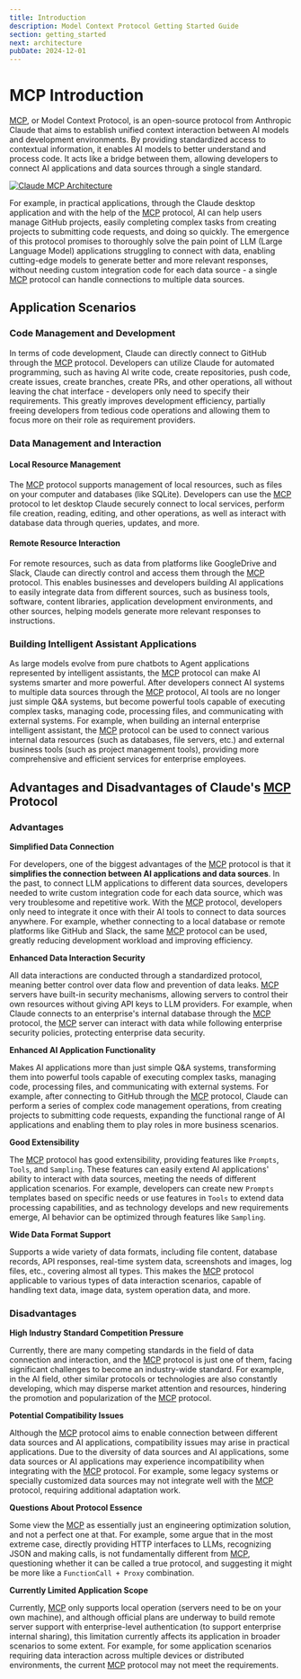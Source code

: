 ```yaml
---
title: Introduction
description: Model Context Protocol Getting Started Guide
section: getting_started
next: architecture
pubDate: 2024-12-01
---
```


# MCP Introduction

[MCP](https://www.claudemcp.com/), or Model Context Protocol, is an open-source protocol from Anthropic Claude that aims to establish unified context interaction between AI models and development environments. By providing standardized access to contextual information, it enables AI models to better understand and process code. It acts like a bridge between them, allowing developers to connect AI applications and data sources through a single standard.

[![Claude MCP Architecture](/images/claude-mcp.png "Claude MCP Architecture")](https://www.claudemcp.com/)

For example, in practical applications, through the Claude desktop application and with the help of the [MCP](https://www.claudemcp.com/) protocol, AI can help users manage GitHub projects, easily completing complex tasks from creating projects to submitting code requests, and doing so quickly. The emergence of this protocol promises to thoroughly solve the pain point of LLM (Large Language Model) applications struggling to connect with data, enabling cutting-edge models to generate better and more relevant responses, without needing custom integration code for each data source - a single [MCP](https://www.claudemcp.com/) protocol can handle connections to multiple data sources.

## Application Scenarios

### Code Management and Development

In terms of code development, Claude can directly connect to GitHub through the [MCP](https://www.claudemcp.com/) protocol. Developers can utilize Claude for automated programming, such as having AI write code, create repositories, push code, create issues, create branches, create PRs, and other operations, all without leaving the chat interface - developers only need to specify their requirements. This greatly improves development efficiency, partially freeing developers from tedious code operations and allowing them to focus more on their role as requirement providers.

### Data Management and Interaction

#### Local Resource Management

The [MCP](https://www.claudemcp.com/) protocol supports management of local resources, such as files on your computer and databases (like SQLite). Developers can use the [MCP](https://www.claudemcp.com/) protocol to let desktop Claude securely connect to local services, perform file creation, reading, editing, and other operations, as well as interact with database data through queries, updates, and more.

#### Remote Resource Interaction

For remote resources, such as data from platforms like GoogleDrive and Slack, Claude can directly control and access them through the [MCP](https://www.claudemcp.com/) protocol. This enables businesses and developers building AI applications to easily integrate data from different sources, such as business tools, software, content libraries, application development environments, and other sources, helping models generate more relevant responses to instructions.

### Building Intelligent Assistant Applications

As large models evolve from pure chatbots to Agent applications represented by intelligent assistants, the [MCP](https://www.claudemcp.com/) protocol can make AI systems smarter and more powerful. After developers connect AI systems to multiple data sources through the [MCP](https://www.claudemcp.com/) protocol, AI tools are no longer just simple Q&A systems, but become powerful tools capable of executing complex tasks, managing code, processing files, and communicating with external systems. For example, when building an internal enterprise intelligent assistant, the [MCP](https://www.claudemcp.com/) protocol can be used to connect various internal data resources (such as databases, file servers, etc.) and external business tools (such as project management tools), providing more comprehensive and efficient services for enterprise employees.

## Advantages and Disadvantages of Claude's [MCP](https://www.claudemcp.com/) Protocol

### Advantages

**Simplified Data Connection**

For developers, one of the biggest advantages of the [MCP](https://www.claudemcp.com/) protocol is that it **simplifies the connection between AI applications and data sources**. In the past, to connect LLM applications to different data sources, developers needed to write custom integration code for each data source, which was very troublesome and repetitive work. With the [MCP](https://www.claudemcp.com/) protocol, developers only need to integrate it once with their AI tools to connect to data sources anywhere. For example, whether connecting to a local database or remote platforms like GitHub and Slack, the same [MCP](https://www.claudemcp.com/) protocol can be used, greatly reducing development workload and improving efficiency.

**Enhanced Data Interaction Security**

All data interactions are conducted through a standardized protocol, meaning better control over data flow and prevention of data leaks. [MCP](https://www.claudemcp.com/) servers have built-in security mechanisms, allowing servers to control their own resources without giving API keys to LLM providers. For example, when Claude connects to an enterprise's internal database through the [MCP](https://www.claudemcp.com/) protocol, the [MCP](https://www.claudemcp.com/) server can interact with data while following enterprise security policies, protecting enterprise data security.

**Enhanced AI Application Functionality**

Makes AI applications more than just simple Q&A systems, transforming them into powerful tools capable of executing complex tasks, managing code, processing files, and communicating with external systems. For example, after connecting to GitHub through the [MCP](https://www.claudemcp.com/) protocol, Claude can perform a series of complex code management operations, from creating projects to submitting code requests, expanding the functional range of AI applications and enabling them to play roles in more business scenarios.

**Good Extensibility**

The [MCP](https://www.claudemcp.com/) protocol has good extensibility, providing features like `Prompts`, `Tools`, and `Sampling`. These features can easily extend AI applications' ability to interact with data sources, meeting the needs of different application scenarios. For example, developers can create new `Prompts` templates based on specific needs or use features in `Tools` to extend data processing capabilities, and as technology develops and new requirements emerge, AI behavior can be optimized through features like `Sampling`.

**Wide Data Format Support**

Supports a wide variety of data formats, including file content, database records, API responses, real-time system data, screenshots and images, log files, etc., covering almost all types. This makes the [MCP](https://www.claudemcp.com/) protocol applicable to various types of data interaction scenarios, capable of handling text data, image data, system operation data, and more.

### Disadvantages

**High Industry Standard Competition Pressure**

Currently, there are many competing standards in the field of data connection and interaction, and the [MCP](https://www.claudemcp.com/) protocol is just one of them, facing significant challenges to become an industry-wide standard. For example, in the AI field, other similar protocols or technologies are also constantly developing, which may disperse market attention and resources, hindering the promotion and popularization of the [MCP](https://www.claudemcp.com/) protocol.

**Potential Compatibility Issues**

Although the [MCP](https://www.claudemcp.com/) protocol aims to enable connection between different data sources and AI applications, compatibility issues may arise in practical applications. Due to the diversity of data sources and AI applications, some data sources or AI applications may experience incompatibility when integrating with the [MCP](https://www.claudemcp.com/) protocol. For example, some legacy systems or specially customized data sources may not integrate well with the [MCP](https://www.claudemcp.com/) protocol, requiring additional adaptation work.

**Questions About Protocol Essence**

Some view the [MCP](https://www.claudemcp.com/) as essentially just an engineering optimization solution, and not a perfect one at that. For example, some argue that in the most extreme case, directly providing HTTP interfaces to LLMs, recognizing JSON and making calls, is not fundamentally different from [MCP](https://www.claudemcp.com/), questioning whether it can be called a true protocol, and suggesting it might be more like a `FunctionCall + Proxy` combination.

**Currently Limited Application Scope**

Currently, [MCP](https://www.claudemcp.com/) only supports local operation (servers need to be on your own machine), and although official plans are underway to build remote server support with enterprise-level authentication (to support enterprise internal sharing), this limitation currently affects its application in broader scenarios to some extent. For example, for some application scenarios requiring data interaction across multiple devices or distributed environments, the current [MCP](https://www.claudemcp.com/) protocol may not meet the requirements.
